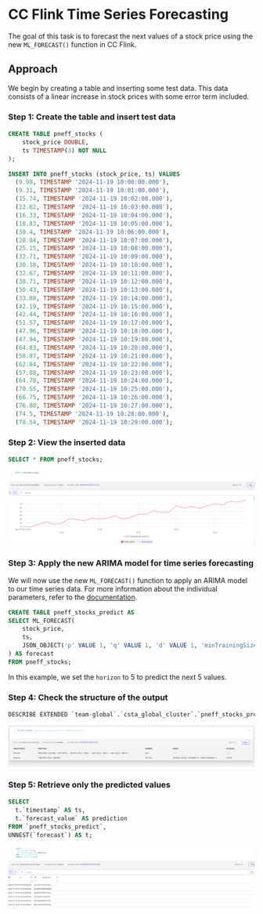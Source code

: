 # CC Flink Time Series Forecasting

The goal of this task is to forecast the next values of a stock price using the new `ML_FORECAST()` function in CC Flink.

## Approach

We begin by creating a table and inserting some test data. This data consists of a linear increase in stock prices with some error term included.

### Step 1: Create the table and insert test data

```sql
CREATE TABLE pneff_stocks (
    stock_price DOUBLE,
    ts TIMESTAMP(3) NOT NULL
);
```

```sql
INSERT INTO pneff_stocks (stock_price, ts) VALUES
  (9.98, TIMESTAMP '2024-11-19 10:00:00.000'),
  (9.31, TIMESTAMP '2024-11-19 10:01:00.000'),
  (15.74, TIMESTAMP '2024-11-19 10:02:00.000'),
  (22.62, TIMESTAMP '2024-11-19 10:03:00.000'),
  (16.33, TIMESTAMP '2024-11-19 10:04:00.000'),
  (18.83, TIMESTAMP '2024-11-19 10:05:00.000'),
  (30.4, TIMESTAMP '2024-11-19 10:06:00.000'),
  (28.84, TIMESTAMP '2024-11-19 10:07:00.000'),
  (25.15, TIMESTAMP '2024-11-19 10:08:00.000'),
  (32.71, TIMESTAMP '2024-11-19 10:09:00.000'),
  (30.18, TIMESTAMP '2024-11-19 10:10:00.000'),
  (32.67, TIMESTAMP '2024-11-19 10:11:00.000'),
  (38.71, TIMESTAMP '2024-11-19 10:12:00.000'),
  (30.43, TIMESTAMP '2024-11-19 10:13:00.000'),
  (33.88, TIMESTAMP '2024-11-19 10:14:00.000'),
  (42.19, TIMESTAMP '2024-11-19 10:15:00.000'),
  (42.44, TIMESTAMP '2024-11-19 10:16:00.000'),
  (51.57, TIMESTAMP '2024-11-19 10:17:00.000'),
  (47.96, TIMESTAMP '2024-11-19 10:18:00.000'),
  (47.94, TIMESTAMP '2024-11-19 10:19:00.000'),
  (64.83, TIMESTAMP '2024-11-19 10:20:00.000'),
  (58.87, TIMESTAMP '2024-11-19 10:21:00.000'),
  (62.84, TIMESTAMP '2024-11-19 10:22:00.000'),
  (57.88, TIMESTAMP '2024-11-19 10:23:00.000'),
  (64.78, TIMESTAMP '2024-11-19 10:24:00.000'),
  (70.55, TIMESTAMP '2024-11-19 10:25:00.000'),
  (66.75, TIMESTAMP '2024-11-19 10:26:00.000'),
  (76.88, TIMESTAMP '2024-11-19 10:27:00.000'),
  (74.5, TIMESTAMP '2024-11-19 10:28:00.000'),
  (78.54, TIMESTAMP '2024-11-19 10:29:00.000');
```

### Step 2: View the inserted data

```sql
SELECT * FROM pneff_stocks;
```
![](image_1.png)

### Step 3: Apply the new ARIMA model for time series forecasting

We will now use the new `ML_FORECAST()` function to apply an ARIMA model to our time series data. For more information about the individual parameters, refer to the [documentation](https://staging-docs-independent.confluent.io/docs-cloud/PR/4751/current/ai/forecast.html).

```sql
CREATE TABLE pneff_stocks_predict AS
SELECT ML_FORECAST(
    stock_price,
    ts,
    JSON_OBJECT('p' VALUE 1, 'q' VALUE 1, 'd' VALUE 1, 'minTrainingSize' VALUE 10, 'horizon' VALUE 5)
) AS forecast
FROM pneff_stocks;
```

In this example, we set the `horizon` to 5 to predict the next 5 values.

### Step 4: Check the structure of the output

```sql
DESCRIBE EXTENDED `team-global`.`csta_global_cluster`.`pneff_stocks_predict`;
```
![](image_2.png)

### Step 5: Retrieve only the predicted values

```sql
SELECT
  t.`timestamp` AS ts,
  t.`forecast_value` AS prediction
FROM `pneff_stocks_predict`,
UNNEST(`forecast`) AS t;
```
![](image_3.png)

